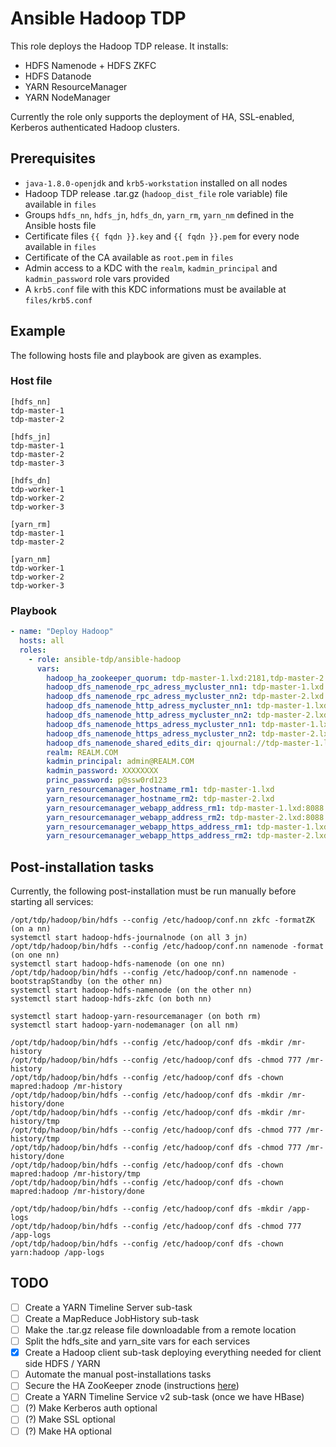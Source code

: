 # Ansible Hadoop TDP

This role deploys the Hadoop TDP release. It installs:

- HDFS Namenode + HDFS ZKFC
- HDFS Datanode
- YARN ResourceManager
- YARN NodeManager

Currently the role only supports the deployment of HA, SSL-enabled, Kerberos authenticated Hadoop clusters.

## Prerequisites

- `java-1.8.0-openjdk` and `krb5-workstation` installed on all nodes
- Hadoop TDP release .tar.gz (`hadoop_dist_file` role variable) file available in `files`
- Groups `hdfs_nn`, `hdfs_jn`, `hdfs_dn`, `yarn_rm`, `yarn_nm` defined in the Ansible hosts file
- Certificate files `{{ fqdn }}.key` and `{{ fqdn }}.pem` for every node available in `files`
- Certificate of the CA available as `root.pem` in `files`
- Admin access to a KDC with the `realm`, `kadmin_principal` and `kadmin_password` role vars provided
- A `krb5.conf` file with this KDC informations must be available at `files/krb5.conf`

## Example

The following hosts file and playbook are given as examples.

### Host file

```
[hdfs_nn]
tdp-master-1
tdp-master-2

[hdfs_jn]
tdp-master-1
tdp-master-2
tdp-master-3

[hdfs_dn]
tdp-worker-1
tdp-worker-2
tdp-worker-3

[yarn_rm]
tdp-master-1
tdp-master-2

[yarn_nm]
tdp-worker-1
tdp-worker-2
tdp-worker-3
```

### Playbook

```yaml
- name: "Deploy Hadoop"
  hosts: all
  roles:
    - role: ansible-tdp/ansible-hadoop
      vars:
        hadoop_ha_zookeeper_quorum: tdp-master-1.lxd:2181,tdp-master-2.lxd:2181,tdp-master-3.lxd:2181
        hadoop_dfs_namenode_rpc_adress_mycluster_nn1: tdp-master-1.lxd:8020
        hadoop_dfs_namenode_rpc_adress_mycluster_nn2: tdp-master-2.lxd:8020
        hadoop_dfs_namenode_http_adress_mycluster_nn1: tdp-master-1.lxd:9870
        hadoop_dfs_namenode_http_adress_mycluster_nn2: tdp-master-2.lxd:9870
        hadoop_dfs_namenode_https_adress_mycluster_nn1: tdp-master-1.lxd:9871
        hadoop_dfs_namenode_https_adress_mycluster_nn2: tdp-master-2.lxd:9871
        hadoop_dfs_namenode_shared_edits_dir: qjournal://tdp-master-1.lxd:8485;tdp-master-2.lxd:8485;tdp-master-3.lxd:8485/mycluster
        realm: REALM.COM
        kadmin_principal: admin@REALM.COM
        kadmin_password: XXXXXXXX
        princ_password: p@ssw0rd123
        yarn_resourcemanager_hostname_rm1: tdp-master-1.lxd
        yarn_resourcemanager_hostname_rm2: tdp-master-2.lxd
        yarn_resourcemanager_webapp_address_rm1: tdp-master-1.lxd:8088
        yarn_resourcemanager_webapp_address_rm2: tdp-master-2.lxd:8088
        yarn_resourcemanager_webapp_https_address_rm1: tdp-master-1.lxd:8090
        yarn_resourcemanager_webapp_https_address_rm2: tdp-master-2.lxd:8090
```

## Post-installation tasks

Currently, the following post-installation must be run manually before starting all services:

```
/opt/tdp/hadoop/bin/hdfs --config /etc/hadoop/conf.nn zkfc -formatZK (on a nn)
systemctl start hadoop-hdfs-journalnode (on all 3 jn)
/opt/tdp/hadoop/bin/hdfs --config /etc/hadoop/conf.nn namenode -format (on one nn)
systemctl start hadoop-hdfs-namenode (on one nn)
/opt/tdp/hadoop/bin/hdfs --config /etc/hadoop/conf.nn namenode -bootstrapStandby (on the other nn)
systemctl start hadoop-hdfs-namenode (on the other nn)
systemctl start hadoop-hdfs-zkfc (on both nn)

systemctl start hadoop-yarn-resourcemanager (on both rm)
systemctl start hadoop-yarn-nodemanager (on all nm)
```

```
/opt/tdp/hadoop/bin/hdfs --config /etc/hadoop/conf dfs -mkdir /mr-history
/opt/tdp/hadoop/bin/hdfs --config /etc/hadoop/conf dfs -chmod 777 /mr-history
/opt/tdp/hadoop/bin/hdfs --config /etc/hadoop/conf dfs -chown mapred:hadoop /mr-history
/opt/tdp/hadoop/bin/hdfs --config /etc/hadoop/conf dfs -mkdir /mr-history/done
/opt/tdp/hadoop/bin/hdfs --config /etc/hadoop/conf dfs -mkdir /mr-history/tmp
/opt/tdp/hadoop/bin/hdfs --config /etc/hadoop/conf dfs -chmod 777 /mr-history/tmp
/opt/tdp/hadoop/bin/hdfs --config /etc/hadoop/conf dfs -chmod 777 /mr-history/done
/opt/tdp/hadoop/bin/hdfs --config /etc/hadoop/conf dfs -chown mapred:hadoop /mr-history/tmp
/opt/tdp/hadoop/bin/hdfs --config /etc/hadoop/conf dfs -chown mapred:hadoop /mr-history/done

/opt/tdp/hadoop/bin/hdfs --config /etc/hadoop/conf dfs -mkdir /app-logs
/opt/tdp/hadoop/bin/hdfs --config /etc/hadoop/conf dfs -chmod 777 /app-logs
/opt/tdp/hadoop/bin/hdfs --config /etc/hadoop/conf dfs -chown yarn:hadoop /app-logs
```

## TODO

- [ ] Create a YARN Timeline Server sub-task
- [ ] Create a MapReduce JobHistory sub-task
- [ ] Make the .tar.gz release file downloadable from a remote location
- [ ] Split the hdfs_site and yarn_site vars for each services
- [x] Create a Hadoop client sub-task deploying everything needed for client side HDFS / YARN
- [ ] Automate the manual post-installations tasks
- [ ] Secure the HA ZooKeeper znode (instructions [here](https://hadoop.apache.org/docs/r3.1.1/hadoop-project-dist/hadoop-hdfs/HDFSHighAvailabilityWithQJM.html#Securing_access_to_ZooKeeper))
- [ ] Create a YARN Timeline Service v2 sub-task (once we have HBase)
- [ ] (?) Make Kerberos auth optional
- [ ] (?) Make SSL optional
- [ ] (?) Make HA optional
